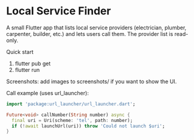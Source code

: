 # Local Service Finder

A small Flutter app that lists local service providers (electrician, plumber, carpenter, builder, etc.) and lets users call them. The provider list is read-only.

Quick start
1. flutter pub get
2. flutter run

Screenshots: add images to screenshots/ if you want to show the UI.

Call example (uses url_launcher):
```dart
import 'package:url_launcher/url_launcher.dart';

Future<void> callNumber(String number) async {
  final uri = Uri(scheme: 'tel', path: number);
  if (!await launchUrl(uri)) throw 'Could not launch $uri';
}
```
